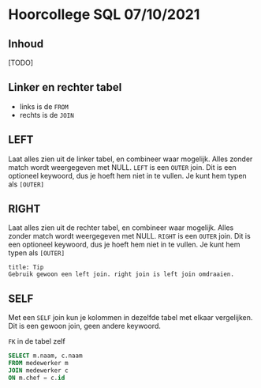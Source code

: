# Hoorcollege SQL 07/10/2021

## Inhoud

[TODO]

## Linker en rechter tabel

- links is de `FROM`
- rechts is de `JOIN`

## LEFT

Laat alles zien uit de linker tabel, en combineer waar mogelijk. Alles zonder match wordt weergegeven met NULL. `LEFT` is een `OUTER` join. Dit is een optioneel keywoord, dus je hoeft hem niet in te vullen. Je kunt hem typen als `[OUTER]`

## RIGHT

Laat alles zien uit de rechter tabel, en combineer waar mogelijk. Alles zonder match wordt weergegeven met NULL. `RIGHT` is een `OUTER` join. Dit is een optioneel keywoord, dus je hoeft hem niet in te vullen. Je kunt hem typen als `[OUTER]`

```ad-info
title: Tip
Gebruik gewoon een left join. right join is left join omdraaien.
```

## SELF

Met een `SELF` join kun je kolommen in dezelfde tabel met elkaar vergelijken. Dit is een gewoon join, geen andere keywoord.

`FK` in de tabel zelf

```sql
SELECT m.naam, c.naam
FROM medewerker m
JOIN medewerker c
ON m.chef = c.id
```